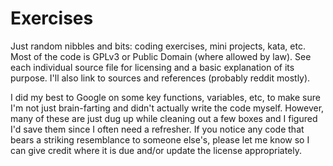 # Exercises
Just random nibbles and bits: coding exercises, mini projects, kata, etc. Most of the code is GPLv3 or Public Domain (where allowed by law). See each individual source file for licensing and a basic explanation of its purpose. I'll also link to sources and references (probably reddit mostly).

I did my best to Google on some key functions, variables, etc, to make sure I'm not just brain-farting and didn't actually write the code myself. However, many of these are just dug up while cleaning out a few boxes and I figured I'd save them since I often need a refresher. If you notice any code that bears a striking resemblance to someone else's, please let me know so I can give credit where it is due and/or update the license appropriately.
